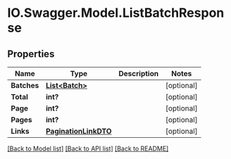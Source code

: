 # IO.Swagger.Model.ListBatchResponse
## Properties

Name | Type | Description | Notes
------------ | ------------- | ------------- | -------------
**Batches** | [**List&lt;Batch&gt;**](Batch.md) |  | [optional] 
**Total** | **int?** |  | [optional] 
**Page** | **int?** |  | [optional] 
**Pages** | **int?** |  | [optional] 
**Links** | [**PaginationLinkDTO**](PaginationLinkDTO.md) |  | [optional] 

[[Back to Model list]](../README.md#documentation-for-models) [[Back to API list]](../README.md#documentation-for-api-endpoints) [[Back to README]](../README.md)

